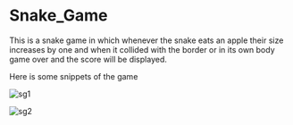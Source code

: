 # Snake_Game

This is a snake game in which whenever the snake eats an apple their size increases by one and when it collided with the border or in its own body game over and the score will be displayed.

Here is some snippets of the game



![sg1](https://github.com/Aman123x/Snake_Game/assets/96618245/002e36b6-b0ce-49e3-8ae4-3acf0538ecd1)


![sg2](https://github.com/Aman123x/Snake_Game/assets/96618245/00d95e2a-7581-4d69-9da3-5521d839aed0)
